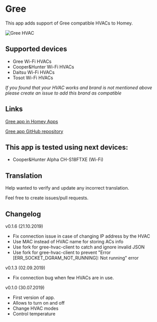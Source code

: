 # Gree

This app adds support of Gree compatible HVACs to Homey.

![Gree HVAC](https://raw.githubusercontent.com/aivus/com.gree/master/assets/images/small.png)

## Supported devices
* Gree Wi-Fi HVACs
* Cooper&Hunter Wi-Fi HVACs
* Daitsu Wi-Fi HVACs
* Tosot Wi-Fi HVACs

*If you found that your HVAC works and brand is not mentioned above please create an issue to add this brand as compatible*

## Links
[Gree app in Homey Apps](https://apps.athom.com/app/com.gree)

[Gree app GitHub repository](https://github.com/aivus/com.gree)

## This app is tested using next devices:
* Cooper&Hunter Alpha CH-S18FTXE (Wi-Fi)

## Translation
Help wanted to verify and update any incorrect translation.

Feel free to create issues/pull requests. 

## Changelog
v0.1.6 (21.10.2019)
* Fix connection issue in case of changing IP address by the HVAC
* Use MAC instead of HVAC name for storing ACs info
* Use fork for gree-hvac-client to catch and ignore invalid JSON
* Use fork for gree-hvac-client to prevent "Error [ERR_SOCKET_DGRAM_NOT_RUNNING]: Not running" error

v0.1.3 (02.09.2019)
* Fix connection bug when few HVACs are in use.

v0.1.0 (30.07.2019)
* First version of app.
* Allows to turn on and off
* Change HVAC modes
* Control temperature
